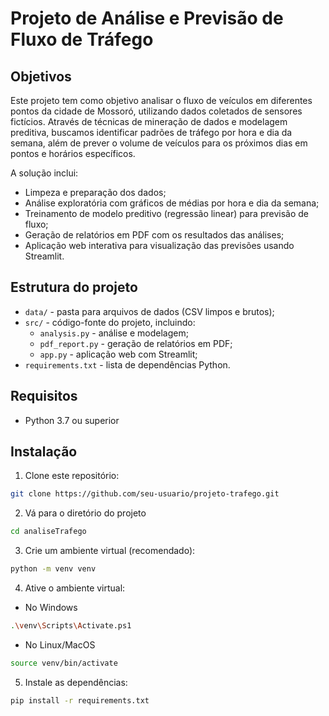 # Projeto de Análise e Previsão de Fluxo de Tráfego

## Objetivos

Este projeto tem como objetivo analisar o fluxo de veículos em diferentes pontos da cidade de Mossoró, utilizando dados coletados de sensores fictícios. Através de técnicas de mineração de dados e modelagem preditiva, buscamos identificar padrões de tráfego por hora e dia da semana, além de prever o volume de veículos para os próximos dias em pontos e horários específicos.

A solução inclui:
- Limpeza e preparação dos dados;
- Análise exploratória com gráficos de médias por hora e dia da semana;
- Treinamento de modelo preditivo (regressão linear) para previsão de fluxo;
- Geração de relatórios em PDF com os resultados das análises;
- Aplicação web interativa para visualização das previsões usando Streamlit.

## Estrutura do projeto

- `data/` - pasta para arquivos de dados (CSV limpos e brutos);
- `src/` - código-fonte do projeto, incluindo:
  - `analysis.py` - análise e modelagem;
  - `pdf_report.py` - geração de relatórios em PDF;
  - `app.py` - aplicação web com Streamlit;
- `requirements.txt` - lista de dependências Python.

## Requisitos

- Python 3.7 ou superior

## Instalação

1. Clone este repositório:


```bash
git clone https://github.com/seu-usuario/projeto-trafego.git
```

2. Vá para o diretório do projeto
```bash
cd analiseTrafego
```

3. Crie um ambiente virtual (recomendado):
    
```bash
python -m venv venv
```

4. Ative o ambiente virtual:

  - No Windows

```bash
.\venv\Scripts\Activate.ps1
```

  -  No Linux/MacOS
```bash
source venv/bin/activate
```

5. Instale as dependências:
```bash
pip install -r requirements.txt
```
